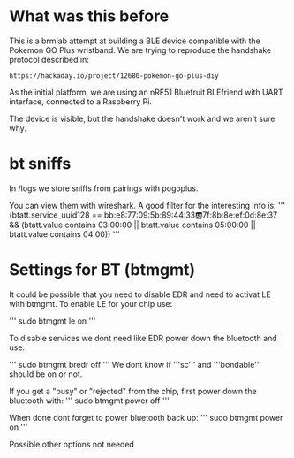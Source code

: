 # What was this before
This is a brmlab attempt at building a BLE device compatible with the
Pokemon GO Plus wristband.  We are trying to reproduce the handshake
protocol described in:

	https://hackaday.io/project/12680-pokemon-go-plus-diy

As the initial platform, we are using an nRF51 Bluefruit BLEfriend
with UART interface, connected to a Raspberry Pi.

The device is visible, but the handshake doesn't work and we aren't
sure why.

# bt sniffs

In /logs we store sniffs from pairings with pogoplus.

You can view them with wireshark. A good filter for the interesting info is: ''' (btatt.service_uuid128 == bb:e8:77:09:5b:89:44:33:ab:7f:8b:8e:ef:0d:8e:37 && (btatt.value contains 03:00:00 || btatt.value contains 05:00:00 || btatt.value contains 04:00)) '''

# Settings for BT (btmgmt)

It could be possible that you need to disable EDR and need to activat LE with btmgmt.
To enable LE for your chip use:

'''
sudo btmgmt le on
'''

To disable services we dont need like EDR power down the bluetooth and use:

'''
sudo btmgmt bredr off
'''
We dont know if '''sc''' and '''bondable''' should be on or not.

If you get a "busy" or "rejected" from the chip, first power down the bluetooth with:
'''
sudo btmgmt power off
'''

When done dont forget to power bluetooth back up:
'''
sudo btmgmt power on
'''

Possible other options not needed
